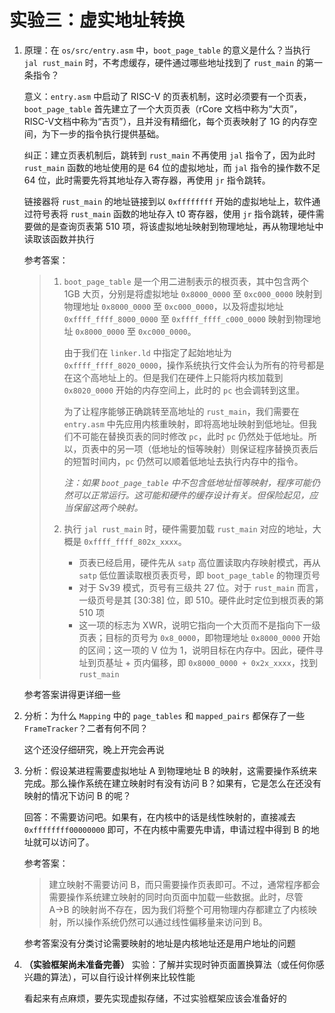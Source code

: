 # 实验三：虚实地址转换

1. 原理：在 `os/src/entry.asm` 中，`boot_page_table` 的意义是什么？当执行 `jal rust_main` 时，不考虑缓存，硬件通过哪些地址找到了 `rust_main` 的第一条指令？

   意义：`entry.asm` 中启动了 RISC-V 的页表机制，这时必须要有一个页表，`boot_page_table` 首先建立了一个大页页表（rCore 文档中称为“大页”，RISC-V文档中称为“吉页”），且并没有精细化，每个页表映射了 1G 的内存空间，为下一步的指令执行提供基础。

   纠正：建立页表机制后，跳转到 `rust_main` 不再使用 `jal` 指令了，因为此时 `rust_main` 函数的地址使用的是 64 位的虚拟地址，而 `jal` 指令的操作数不足 64 位，此时需要先将其地址存入寄存器，再使用 `jr` 指令跳转。

   链接器将 `rust_main` 的地址链接到以 `0xffffffff` 开始的虚拟地址上，软件通过符号表将 `rust_main` 函数的地址存入 t0 寄存器，使用 `jr` 指令跳转，硬件需要做的是查询页表第 510 项，将该虚拟地址映射到物理地址，再从物理地址中读取该函数并执行

   参考答案：

   > 1. `boot_page_table` 是一个用二进制表示的根页表，其中包含两个 1GB 大页，分别是将虚拟地址 `0x8000_0000` 至 `0xc000_0000` 映射到物理地址 `0x8000_0000` 至 `0xc000_0000`，以及将虚拟地址 `0xffff_ffff_8000_0000` 至 `0xffff_ffff_c000_0000` 映射到物理地址 `0x8000_0000` 至 `0xc000_0000`。
   >
   >    由于我们在 `linker.ld` 中指定了起始地址为 `0xffff_ffff_8020_0000`，操作系统执行文件会认为所有的符号都是在这个高地址上的。但是我们在硬件上只能将内核加载到 `0x8020_0000` 开始的内存空间上，此时的 `pc` 也会调转到这里。
   >
   >    为了让程序能够正确跳转至高地址的 `rust_main`，我们需要在 `entry.asm` 中先应用内核重映射，即将高地址映射到低地址。但我们不可能在替换页表的同时修改 `pc`，此时 `pc` 仍然处于低地址。所以，页表中的另一项（低地址的恒等映射）则保证程序替换页表后的短暂时间内，`pc` 仍然可以顺着低地址去执行内存中的指令。
   >
   >    *注：如果 `boot_page_table` 中不包含低地址恒等映射，程序可能仍然可以正常运行。这可能和硬件的缓存设计有关。但保险起见，应当保留这两个映射。*
   >
   > 2. 执行 `jal rust_main` 时，硬件需要加载 `rust_main` 对应的地址，大概是 `0xffff_ffff_802x_xxxx`。
   >    - 页表已经启用，硬件先从 `satp` 高位置读取内存映射模式，再从 `satp` 低位置读取根页表页号，即 `boot_page_table` 的物理页号
   >    - 对于 Sv39 模式，页号有三级共 27 位。对于 `rust_main` 而言，一级页号是其 [30:38] 位，即 510。硬件此时定位到根页表的第 510 项
   >    - 这一项的标志为 XWR，说明它指向一个大页而不是指向下一级页表；目标的页号为 `0x8_0000`，即物理地址 `0x8000_0000` 开始的区间；这一项的 V 位为 1，说明目标在内存中。因此，硬件寻址到页基址 + 页内偏移，即 `0x8000_0000 + 0x2x_xxxx`，找到 `rust_main`

   参考答案讲得更详细一些

2. 分析：为什么 `Mapping` 中的 `page_tables` 和 `mapped_pairs` 都保存了一些 `FrameTracker`？二者有何不同？

   这个还没仔细研究，晚上开完会再说

3. 分析：假设某进程需要虚拟地址 A 到物理地址 B 的映射，这需要操作系统来完成。那么操作系统在建立映射时有没有访问 B？如果有，它是怎么在还没有映射的情况下访问 B 的呢？

   回答：不需要访问吧。如果有，在内核中的话是线性映射的，直接减去 `0xffffffff00000000` 即可，不在内核中需要先申请，申请过程中得到 B 的地址就可以访问了。

   参考答案：

   > 建立映射不需要访问 B，而只需要操作页表即可。不过，通常程序都会需要操作系统建立映射的同时向页面中加载一些数据。此时，尽管 A→B 的映射尚不存在，因为我们将整个可用物理内存都建立了内核映射，所以操作系统仍然可以通过线性偏移量来访问到 B。

   参考答案没有分类讨论需要映射的地址是内核地址还是用户地址的问题

4. **（实验框架尚未准备完善）** 实验：了解并实现时钟页面置换算法（或任何你感兴趣的算法），可以自行设计样例来比较性能

   看起来有点麻烦，要先实现虚拟存储，不过实验框架应该会准备好的

